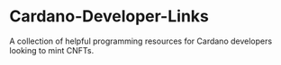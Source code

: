 # Cardano-Developer-Links
A collection of helpful programming resources for Cardano developers looking to mint CNFTs.

